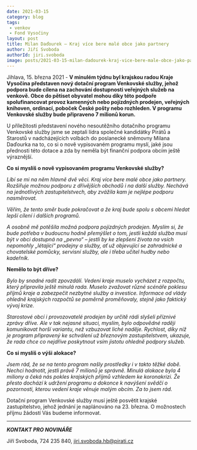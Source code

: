 ```yaml
---
date: 2021-03-15
category: blog
tags:
 - venkov
 - Fond Vysočiny
layout: post
title: Milan Daďourek – Kraj více bere malé obce jako partnery
author: Jiří Svoboda
authorId: jiri.svoboda
image: posts/2021-03-15-milan-dadourek-kraj-vice-bere-male-obce-jako-partnery.jpg
---
```


Jihlava, 15. března 2021 - **V minulém týdnu byl krajskou radou Kraje Vysočina představen nový dotační program Venkovské služby, jehož podpora bude cílena na zachování dostupnosti veřejných služeb na venkově. Obce do pětiset obyvatel mohou díky této podpoře spolufinancovat provoz kamenných nebo pojízdných prodejen, veřejných knihoven, ordinací, poboček České pošty nebo rozhleden. V programu Venkovské služby bude připraveno 7 milionů korun.**

U příležitosti představení nového nesoutěžního dotačního programu Venkovské služby jsme se zeptali lídra společné kandidátky Pirátů a Starostů v nadcházejících volbách do poslanecké sněmovny Milana Daďourka na to, co si o nově vypisovaném programu myslí, jaké jsou přednosti této dotace a zda by neměla být finanční podpora obcím ještě výraznější.

**Co si myslíš o nově vypisovaném programu Venkovské služby?**

*Líbí se mi na něm hlavně dvě věci. Kraj více bere malé obce jako partnery. Rozšiřuje možnou podporu z dřívějších obchodů i na další služby. Nechává na jednotlivých zastupitelstvech, aby zvážila kam je nejlépe podporu nasměrovat.*

*Věřím, že tento směr bude pokračovat a že kraj bude spolu s obcemi hledat lepší cílení i dalších programů.*

*A osobně mě potěšila možná podpora pojízdných prodejen. Myslím si, že bude potřeba v budoucnu hodně přemýšlet o tom, jestli každá služba musí být v obci dostupná na „pevno“ – jestli by ke zlepšení života na vsích nepomohly „létající“ prodejny a služby, ať už objevující se zahradnické a chovatelské pomůcky, servisní služby, ale i třeba učitel hudby nebo kadeřník.*

**Nemělo to být dříve?**

*Bylo by snadné radit zpovzdálí. Vedení kraje muselo vycházet z rozpočtu, který připravila ještě minulá rada. Muselo zvažovat různé scénáře poklesu příjmů kraje a zabezpečit nezbytné služby a investice. Informace od vlády ohledně krajských rozpočtů se poměrně proměňovaly, stejně jako faktický vývoj krize.*

*Starostové obcí i provozovatelé prodejen by určitě rádi slyšeli příznivé zprávy dříve. Ale v tak nejasné situaci, myslím, bylo odpovědné raději komunikovat horší variantu, než vzbuzovat liché naděje. Rychlost, díky níž je program připravený ke schválení už březnovým zastupitelstvem, ukazuje, že rada chce co nejdříve poskytnout vsím jistotu ohledně podpory služeb.*

**Co si myslíš o výši alokace?**

*Jsem rád, že se na tento program našly prostředky i v takto těžké době. Nechci hodnotit, jestli právě 7 milionů je správně. Minulá alokace byla 4 miliony a čeká nás pokles krajských příjmů vzhledem ke koronakrizi. Že přesto dochází k udržení programu a dokonce k navýšení svědčí o pozornosti, kterou vedení kraje věnuje malým obcím. Za to jsem rád.*

Dotační program Venkovské služby musí ještě posvětit krajské zastupitelstvo, jehož jednání je naplánováno na 23. března. O možnostech příjmu žádostí Vás budeme informovat.

---

***KONTAKT PRO NOVINÁŘE*** 

Jiří Svoboda, 724 235 840, <jiri.svoboda.hb@pirati.cz>
